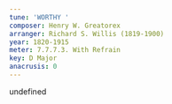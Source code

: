 ```yaml
---
tune: 'WORTHY '
composer: Henry W. Greatorex
arranger: Richard S. Willis (1819-1900)
year: 1820-1915
meter: 7.7.7.3. With Refrain
key: D Major
anacrusis: 0
---
```

undefined